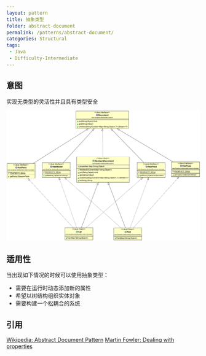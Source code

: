 ```yaml
---
layout: pattern
title: 抽象类型
folder: abstract-document
permalink: /patterns/abstract-document/
categories: Structural
tags: 
 - Java
 - Difficulty-Intermediate
---
```


## 意图
实现无类型的灵活性并且具有类型安全

![alt text](./etc/abstract-document.png "Abstract Document Traits and Domain")

## 适用性
当出现如下情况的时候可以使用抽象类型：

* 需要在运行时动态添加新的属性
* 希望以树结构组织实体对象
* 需要构建一个松耦合的系统

## 引用
[Wikipedia: Abstract Document Pattern](https://en.wikipedia.org/wiki/Abstract_Document_Pattern)
[Martin Fowler: Dealing with properties](http://martinfowler.com/apsupp/properties.pdf)